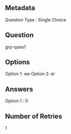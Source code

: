 ## Metadata
Question Type : Single Choice

## Question
grp-ques1

## Options
Option 1: we
Option 2: er

## Answers
Option 1 : 0

## Number of Retries
1

